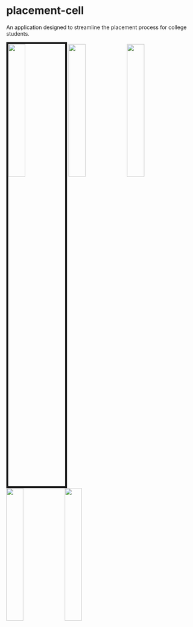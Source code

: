 # placement-cell
An application designed to streamline the placement process for college students.

<img src="https://github.com/SHEHZAD22/placement-cell/assets/73515432/96e8b529-215c-4f37-844f-16c472c76ed4" width="30%" border="5">
<img src="https://github.com/SHEHZAD22/placement-cell/assets/73515432/7a2b9adc-db5f-4f12-9ba1-1c22880539b6" width="30%">
<img src="https://github.com/SHEHZAD22/placement-cell/assets/73515432/9bdb02d8-cf83-4c11-9378-db883b51181d" width="30%">
<img src="https://github.com/SHEHZAD22/placement-cell/assets/73515432/8fc3f065-f8b2-4ad8-a063-1b5ec0fabdb2" width="30%">
<img src="https://github.com/SHEHZAD22/placement-cell/assets/73515432/f5f2f11c-055d-4a4e-81a1-28e12b3ca5a2" width="30%">

